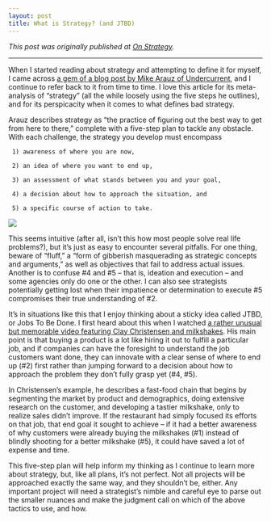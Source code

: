 ```yaml
---
layout: post
title: What is Strategy? (and JTBD)
---
```


*This post was originally published at [On Strategy](http://cargocollective.com/joychen/What-is-Strategy-and-JTBD).*

-----

When I started reading about strategy and attempting to define it for myself, I came across [a gem of a blog post by Mike Arauz of Undercurrent](http://undercurrent.com/post/what-is-strategy/), and I continue to refer back to it from time to time. I love this article for its meta-analysis of “strategy” (all the while loosely using the five steps he outlines), and for its perspicacity when it comes to what defines bad strategy. 

<!-- more -->

Arauz describes strategy as “the practice of figuring out the best way to get from here to there,” complete with a five-step plan to tackle any obstacle. With each challenge, the strategy you develop must encompass 

     1) awareness of where you are now, 

     2) an idea of where you want to end up, 

     3) an assessment of what stands between you and your goal, 

     4) a decision about how to approach the situation, and 

     5) a specific course of action to take. 

[![](http://payload183.cargocollective.com/1/12/392931/5966411/what_is_strategy.jpg)](http://undercurrent.com/post/what-is-strategy/)

This seems intuitive (after all, isn’t this how most people solve real life problems?), but it’s just as easy to encounter several pitfalls. For one thing, beware of “fluff,” a “form of gibberish masquerading as strategic concepts and arguments,” as well as objectives that fail to address actual issues. Another is to confuse #4 and #5 – that is, ideation and execution – and some agencies only do one or the other. I can also see strategists potentially getting lost when their impatience or determination to execute #5 compromises their true understanding of #2. 

It’s in situations like this that I enjoy thinking about a sticky idea called JTBD, or Jobs To Be Done. I first heard about this when I watched [a rather unusual but memorable video featuring Clay Christensen and milkshakes](http://hbswk.hbs.edu/item/6496.html). His main point is that buying a product is a lot like hiring it out to fulfill a particular job, and if companies can have the foresight to understand the job customers want done, they can innovate with a clear sense of where to end up (#2) first rather than jumping forward to a decision about how to approach the problem they don’t fully grasp yet (#4, #5). 

In Christensen’s example, he describes a fast-food chain that begins by segmenting the market by product and demographics, doing extensive research on the customer, and developing a tastier milkshake, only to realize sales didn’t improve. If the restaurant had simply focused its efforts on that job, that end goal it sought to achieve – if it had a better awareness of why customers were already buying the milkshakes (#1) instead of blindly shooting for a better milkshake (#5), it could have saved a lot of expense and time. 

This five-step plan will help inform my thinking as I continue to learn more about strategy, but, like all plans, it’s not perfect. Not all projects will be approached exactly the same way, and they shouldn’t be, either. Any important project will need a strategist’s nimble and careful eye to parse out the smaller nuances and make the judgment call on which of the above tactics to use, and how. 